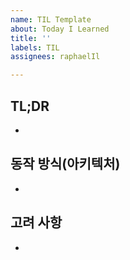 ```yaml
---
name: TIL Template
about: Today I Learned
title: ''
labels: TIL
assignees: raphaelIl

---
```


## TL;DR
- 

## 동작 방식(아키텍처)
- 

## 고려 사항
-

